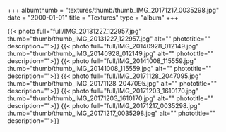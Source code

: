 +++
albumthumb = "textures/thumb/thumb_IMG_20171217_0035298.jpg"
date = "2000-01-01"
title = "Textures"
type = "album"
+++

{{< photo full="full/IMG_20131227_122957.jpg" thumb="thumb/thumb_IMG_20131227_122957.jpg" alt="" phototitle="" description="">}}
{{< photo full="full/IMG_20140928_012149.jpg" thumb="thumb/thumb_IMG_20140928_012149.jpg" alt="" phototitle="" description="">}}
{{< photo full="full/IMG_20141008_115559.jpg" thumb="thumb/thumb_IMG_20141008_115559.jpg" alt="" phototitle="" description="">}}
{{< photo full="full/IMG_20171128_2047095.jpg" thumb="thumb/thumb_IMG_20171128_2047095.jpg" alt="" phototitle="" description="">}}
{{< photo full="full/IMG_20171203_1610170.jpg" thumb="thumb/thumb_IMG_20171203_1610170.jpg" alt="" phototitle="" description="">}}
{{< photo full="full/IMG_20171217_0035298.jpg" thumb="thumb/thumb_IMG_20171217_0035298.jpg" alt="" phototitle="" description="">}}

